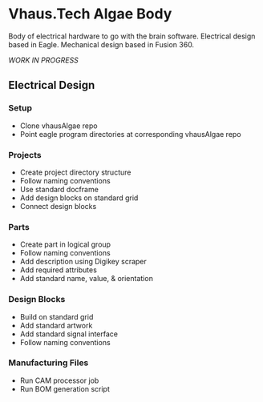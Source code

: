 # Vhaus.Tech Algae Body
Body of electrical hardware to go with the brain software.
Electrical design based in Eagle. Mechanical design based in Fusion 360.

*WORK IN PROGRESS*

## Electrical Design
### Setup
- Clone vhausAlgae repo
- Point eagle program directories at corresponding vhausAlgae repo

### Projects
- Create project directory structure
- Follow naming conventions
- Use standard docframe
- Add design blocks on standard grid
- Connect design blocks

### Parts
- Create part in logical group
- Follow naming conventions
- Add description using Digikey scraper
- Add required attributes
- Add standard name, value, & orientation

### Design Blocks
- Build on standard grid
- Add standard artwork
- Add standard signal interface
- Follow naming conventions

### Manufacturing Files
- Run CAM processor job
- Run BOM generation script
